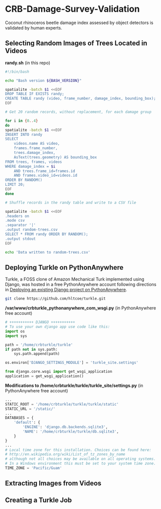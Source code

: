 # CRB-Damage-Survey-Validation
Coconut rhinoceros beetle damage index assessed by object detectors is validated by human experts. 

## Selecting Random Images of Trees Located in Videos

**randy.sh** (in this repo)
```bash
#!/bin/bash

echo "Bash version ${BASH_VERSION}"

spatialite -batch $1 <<EOF
DROP TABLE IF EXISTS randy;
CREATE TABLE randy (video, frame_number, damage_index, bounding_box);
EOF

# Get 20 random records, without replacement, for each damage group

for i in {0..4}
do
spatialite -batch $1 <<EOF
INSERT INTO randy
SELECT 
    videos.name AS video, 
    frames.frame_number, 
    trees.damage_index, 
    AsText(trees.geometry) AS bounding_box
FROM trees, frames, videos 
WHERE damage_index = $i 
    AND trees.frame_id=frames.id
    AND frames.video_id=videos.id
ORDER BY RANDOM() 
LIMIT 20;
EOF
done

# Shuffle records in the randy table and write to a CSV file

spatialite -batch $1 <<EOF
.headers on
.mode csv
.separator '|'
.output random-trees.csv
SELECT * FROM randy ORDER BY RANDOM();
.output stdout
EOF

echo 'Data written to random-trees.csv'
```

## Deploying Turkle on PythonAnywhere

Turkle, a FOSS clone of Amazon Mechanical Turk implemented using Django, was hosted in a free PythonAnywhere account following directions in [Deploying an existing Django project on PythonAnywhere](https://help.pythonanywhere.com/pages/DeployExistingDjangoProject/).

```bash
git clone https://github.com/hltcoe/turkle.git
```
    
**/var/www/crbturkle_pythonanywhere_com_wsgi.py** (in PythonAnywhere free account)
```python
# +++++++++++ DJANGO +++++++++++
# To use your own django app use code like this:
import os
import sys

path = '/home/crbturkle/turkle'
if path not in sys.path:
    sys.path.append(path)

os.environ['DJANGO_SETTINGS_MODULE'] = 'turkle_site.settings'

from django.core.wsgi import get_wsgi_application
application = get_wsgi_application()
```

**Modifications to /home/crbturkle/turkle/turkle_site/settings.py** (in PythonAnywhere free account)
```python
...
STATIC_ROOT = '/home/crbturkle/turkle/turkle/static'
STATIC_URL = '/static/'
...
DATABASES = {
    'default': {
        'ENGINE': 'django.db.backends.sqlite3',
        'NAME': '/home/crbturkle/turkle/db.sqlite3',
    }
}
...
# Local time zone for this installation. Choices can be found here:
# http://en.wikipedia.org/wiki/List_of_tz_zones_by_name
# although not all choices may be available on all operating systems.
# In a Windows environment this must be set to your system time zone.
TIME_ZONE = 'Pacific/Guam'
```

## Extracting Images from Videos

 ## Creating a Turkle Job
 
    
    
